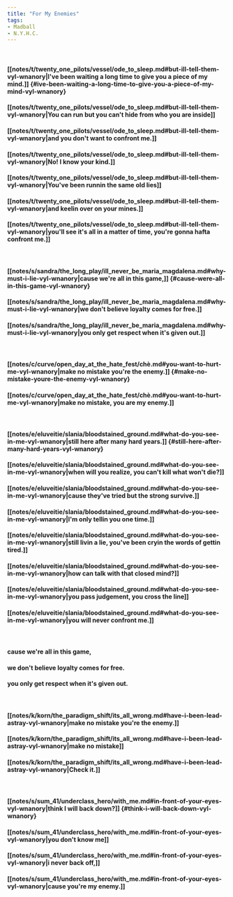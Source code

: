 ```yaml
---
title: "For My Enemies"
tags:
- Madball
- N.Y.H.C.
---
```

&nbsp;
#### [[notes/t/twenty_one_pilots/vessel/ode_to_sleep.md#but-ill-tell-them-vyl-wnanory|I've been waiting a long time to give you a piece of my mind.]] {#ive-been-waiting-a-long-time-to-give-you-a-piece-of-my-mind-vyl-wnanory}
#### [[notes/t/twenty_one_pilots/vessel/ode_to_sleep.md#but-ill-tell-them-vyl-wnanory|You can run but you can't hide from who you are inside]]
#### [[notes/t/twenty_one_pilots/vessel/ode_to_sleep.md#but-ill-tell-them-vyl-wnanory|and you don't want to confront me.]]
#### [[notes/t/twenty_one_pilots/vessel/ode_to_sleep.md#but-ill-tell-them-vyl-wnanory|No! I know your kind.]]
#### [[notes/t/twenty_one_pilots/vessel/ode_to_sleep.md#but-ill-tell-them-vyl-wnanory|You've been runnin the same old lies]]
#### [[notes/t/twenty_one_pilots/vessel/ode_to_sleep.md#but-ill-tell-them-vyl-wnanory|and keelin over on your mines.]]
#### [[notes/t/twenty_one_pilots/vessel/ode_to_sleep.md#but-ill-tell-them-vyl-wnanory|you'll see it's all in a matter of time, you're gonna hafta confront me.]]
&nbsp;
#### [[notes/s/sandra/the_long_play/ill_never_be_maria_magdalena.md#why-must-i-lie-vyl-wnanory|cause we're all in this game,]] {#cause-were-all-in-this-game-vyl-wnanory}
#### [[notes/s/sandra/the_long_play/ill_never_be_maria_magdalena.md#why-must-i-lie-vyl-wnanory|we don't believe loyalty comes for free.]]
#### [[notes/s/sandra/the_long_play/ill_never_be_maria_magdalena.md#why-must-i-lie-vyl-wnanory|you only get respect when it's given out.]]
&nbsp;
#### [[notes/c/curve/open_day_at_the_hate_fest/chè.md#you-want-to-hurt-me-vyl-wnanory|make no mistake you're the enemy.]] {#make-no-mistake-youre-the-enemy-vyl-wnanory}
#### [[notes/c/curve/open_day_at_the_hate_fest/chè.md#you-want-to-hurt-me-vyl-wnanory|make no mistake, you are my enemy.]]
&nbsp;
#### [[notes/e/eluveitie/slania/bloodstained_ground.md#what-do-you-see-in-me-vyl-wnanory|still here after many hard years.]] {#still-here-after-many-hard-years-vyl-wnanory}
#### [[notes/e/eluveitie/slania/bloodstained_ground.md#what-do-you-see-in-me-vyl-wnanory|when will you realize, you can't kill what won't die?]]
#### [[notes/e/eluveitie/slania/bloodstained_ground.md#what-do-you-see-in-me-vyl-wnanory|cause they've tried but the strong survive.]]
#### [[notes/e/eluveitie/slania/bloodstained_ground.md#what-do-you-see-in-me-vyl-wnanory|I'm only tellin you one time.]]
#### [[notes/e/eluveitie/slania/bloodstained_ground.md#what-do-you-see-in-me-vyl-wnanory|still livin a lie, you've been cryin the words of gettin tired.]]
#### [[notes/e/eluveitie/slania/bloodstained_ground.md#what-do-you-see-in-me-vyl-wnanory|how can talk with that closed mind?]]
#### [[notes/e/eluveitie/slania/bloodstained_ground.md#what-do-you-see-in-me-vyl-wnanory|you pass judgement, you cross the line]]
#### [[notes/e/eluveitie/slania/bloodstained_ground.md#what-do-you-see-in-me-vyl-wnanory|you will never confront me.]]
&nbsp;
#### cause we're all in this game,
#### we don't believe loyalty comes for free.
#### you only get respect when it's given out.
&nbsp;
#### [[notes/k/korn/the_paradigm_shift/its_all_wrong.md#have-i-been-lead-astray-vyl-wnanory|make no mistake you're the enemy.]]
#### [[notes/k/korn/the_paradigm_shift/its_all_wrong.md#have-i-been-lead-astray-vyl-wnanory|make no mistake]]
#### [[notes/k/korn/the_paradigm_shift/its_all_wrong.md#have-i-been-lead-astray-vyl-wnanory|Check it.]]
&nbsp;
#### [[notes/s/sum_41/underclass_hero/with_me.md#in-front-of-your-eyes-vyl-wnanory|think I will back down?]] {#think-i-will-back-down-vyl-wnanory}
#### [[notes/s/sum_41/underclass_hero/with_me.md#in-front-of-your-eyes-vyl-wnanory|you don't know me]]
#### [[notes/s/sum_41/underclass_hero/with_me.md#in-front-of-your-eyes-vyl-wnanory|i never back off,]]
#### [[notes/s/sum_41/underclass_hero/with_me.md#in-front-of-your-eyes-vyl-wnanory|cause you're my enemy.]]
